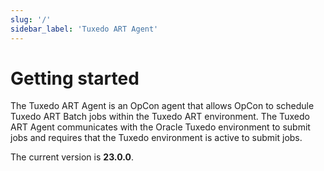 ```yaml
---
slug: '/'
sidebar_label: 'Tuxedo ART Agent'
---
```


# Getting started

The Tuxedo ART Agent is an OpCon agent that allows OpCon to schedule Tuxedo ART Batch jobs within the Tuxedo ART environment. The Tuxedo ART Agent communicates with the Oracle Tuxedo environment to submit jobs and requires that the Tuxedo environment is active to submit jobs.

The current version is **23.0.0**.
